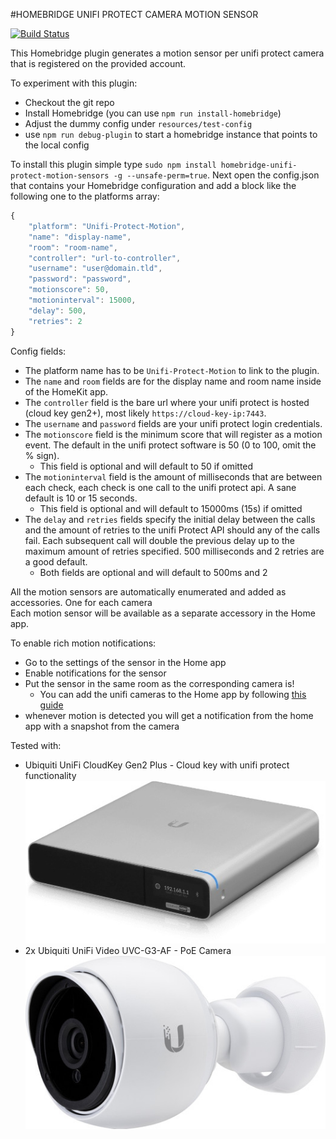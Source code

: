 #HOMEBRIDGE UNIFI PROTECT CAMERA MOTION SENSOR

[![Build Status](https://travis-ci.com/beele/HomebridgeUnifiProtectMotion.svg?branch=master)](https://travis-ci.com/beele/HomebridgeUnifiProtectMotion)

This Homebridge plugin generates a motion sensor per unifi protect camera that is registered on the provided account.

To experiment with this plugin:
- Checkout the git repo
- Install Homebridge (you can use `npm run install-homebridge`)
- Adjust the dummy config under `resources/test-config`
- use `npm run debug-plugin` to start a homebridge instance that points to the local config

To install this plugin simple type `sudo npm install homebridge-unifi-protect-motion-sensors -g --unsafe-perm=true`.
Next open the config.json that contains your Homebridge configuration and add a block like the following one to the platforms array:

```javascript
{
    "platform": "Unifi-Protect-Motion",
    "name": "display-name",
    "room": "room-name",
    "controller": "url-to-controller",
    "username": "user@domain.tld",
    "password": "password",
    "motionscore": 50,
    "motioninterval": 15000,
    "delay": 500,
    "retries": 2
}
```
Config fields:

- The platform name has to be `Unifi-Protect-Motion` to link to the plugin.
- The `name` and `room` fields are for the display name and room name inside of the HomeKit app.
- The `controller` field is the bare url where your unifi protect is hosted (cloud key gen2+), most likely `https://cloud-key-ip:7443`.
- The `username` and `password` fields are your unifi protect login credentials.
- The `motionscore` field is the minimum score that will register as a motion event. The default in the unifi protect software is 50 (0 to 100, omit the % sign).
    - This field is optional and will default to 50 if omitted
- The `motioninterval` field is the amount of milliseconds that are between each check, each check is one call to the unifi protect api. A sane default is 10 or 15 seconds.
    - This field is optional and will default to 15000ms (15s) if omitted
- The `delay` and `retries` fields specify the initial delay between the calls and the amount of retries to the unifi Protect API should any of the calls fail.
  Each subsequent call will double the previous delay up to the maximum amount of retries specified. 500 milliseconds and 2 retries are a good default.
    - Both fields are optional and will default to 500ms and 2

All the motion sensors are automatically enumerated and added as accessories. One for each camera<br/>
Each motion sensor will be available as a separate accessory in the Home app.

To enable rich motion notifications:

- Go to the settings of the sensor in the Home app
- Enable notifications for the sensor
- Put the sensor in the same room as the corresponding camera is! 
    - You can add the unifi cameras to the Home app by following [this guide](https://community.ubnt.com/t5/UniFi-Protect/UniFi-Protect-with-HomeKit-Setup-Guide/td-p/2576090)
- whenever motion is detected you will get a notification from the home app with a snapshot from the camera

Tested with:

- Ubiquiti UniFi CloudKey Gen2 Plus - Cloud key with unifi protect functionality
  <br/>![CloudKey Gen2 Plus](resources/img/cloudkey-gen2plus.jpg?raw=true "CloudKey Gen2 Plus")
- 2x Ubiquiti UniFi Video UVC-G3-AF - PoE Camera
  <br/>![Camera UVC-G3-AF](resources/img/camera.jpeg?raw=true "Camera UVC-G3-AF")
  